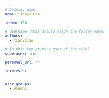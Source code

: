 ```yaml
---
# Display name
name: Tianyi Lao

index: 160

# Username (this should match the folder name)
authors:
  - tianyilao

# Is this the primary user of the site?
superuser: true

personal_url: ""

interests:


user_groups:
  - Alumni
---
```

